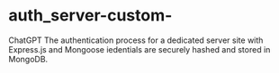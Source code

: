# auth_server-custom-
 ChatGPT The authentication process for a dedicated server site with Express.js and Mongoose iedentials are securely hashed and stored in MongoDB.
